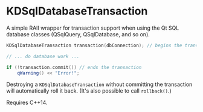 KDSqlDatabaseTransaction
========================

A simple RAII wrapper for transaction support when using the Qt SQL
database classes (QSqlQuery, QSqlDatabase, and so on).

```cpp
KDSqlDatabaseTransaction transaction(dbConnection); // begins the transaction

// ... do database work ...

if (!transaction.commit()) // ends the transaction
    qWarning() << "Error!";
```

Destroying a `KDSqlDatabaseTransaction` without committing the
transaction will automatically roll it back. (It's also possible to
call `rollback()`.)

Requires C++14.
